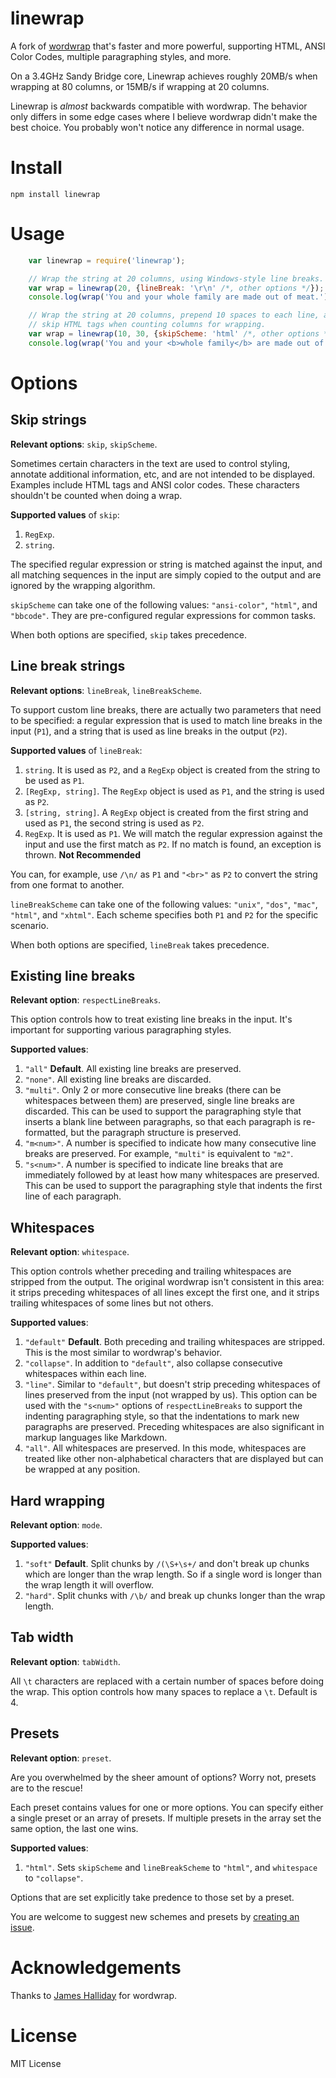 linewrap
========

A fork of [wordwrap](https://github.com/substack/node-wordwrap) that's faster and more powerful,
supporting HTML, ANSI Color Codes, multiple paragraphing styles, and more.

On a 3.4GHz Sandy Bridge core, Linewrap achieves roughly 20MB/s when wrapping
at 80 columns, or 15MB/s if wrapping at 20 columns.

Linewrap is *almost* backwards compatible with wordwrap. The behavior only differs
in some edge cases where I believe wordwrap didn't make the best choice. You probably
won't notice any difference in normal usage.

Install
=======

    npm install linewrap

Usage
=====

```js
    var linewrap = require('linewrap');

    // Wrap the string at 20 columns, using Windows-style line breaks.
    var wrap = linewrap(20, {lineBreak: '\r\n' /*, other options */});
    console.log(wrap('You and your whole family are made out of meat.'));

    // Wrap the string at 20 columns, prepend 10 spaces to each line, and
    // skip HTML tags when counting columns for wrapping.
    var wrap = linewrap(10, 30, {skipScheme: 'html' /*, other options */});
    console.log(wrap('You and your <b>whole family</b> are made out of <i>meat</i>.'));
```


Options
=======

Skip strings
------------

**Relevant options**: `skip`, `skipScheme`.

Sometimes certain characters in the text are used to control styling, annotate
additional information, etc, and are not intended to be displayed. Examples
include HTML tags and ANSI color codes. These characters shouldn't be counted
when doing a wrap.

**Supported values** of `skip`:

1. `RegExp`.
2. `string`.

The specified regular expression or string is matched against the input, and all
matching sequences in the input are simply copied to the output and are ignored
by the wrapping algorithm.

`skipScheme` can take one of the following values: `"ansi-color"`, `"html"`, and
`"bbcode"`. They are pre-configured regular expressions for common tasks.

When both options are specified, `skip` takes precedence.


Line break strings
------------------

**Relevant options**: `lineBreak`, `lineBreakScheme`.

To support custom line breaks, there are actually two parameters that need to be
specified: a regular expression that is used to match line breaks in the input (`P1`),
and a string that is used as line breaks in the output (`P2`).

**Supported values** of `lineBreak`:

1. `string`. It is used as `P2`, and a `RegExp` object is created from the string
   to be used as `P1`.
2. `[RegExp, string]`. The `RegExp` object is used as `P1`, and the string is used
   as `P2`.
3. `[string, string]`. A `RegExp` object is created from the first string and used
   as `P1`, the second string is used as `P2`.
4. `RegExp`. It is used as `P1`. We will match the regular expression against the
   input and use the first match as `P2`. If no match is found, an exception is
   thrown. **Not Recommended**

You can, for example, use `/\n/` as `P1` and `"<br>"` as `P2` to convert the string
from one format to another.

`lineBreakScheme` can take one of the following values: `"unix"`, `"dos"`, `"mac"`,
`"html"`, and `"xhtml"`. Each scheme specifies both `P1` and `P2` for the specific
scenario.

When both options are specified, `lineBreak` takes precedence.


Existing line breaks
--------------------

**Relevant option**: `respectLineBreaks`.

This option controls how to treat existing line breaks in the input. It's important
for supporting various paragraphing styles.

**Supported values**:

1. `"all"` **Default**. All existing line breaks are preserved.
2. `"none"`. All existing line breaks are discarded.
3. `"multi"`. Only 2 or more consecutive line breaks (there can be whitespaces
   between them) are preserved, single line breaks are discarded. This can be
   used to support the paragraphing style that inserts a blank line between
   paragraphs, so that each paragraph is re-formatted, but the paragraph structure
   is preserved.
4. `"m<num>"`. A number is specified to indicate how many consecutive line breaks
   are preserved. For example, `"multi"` is equivalent to `"m2"`.
5. `"s<num>"`. A number is specified to indicate line breaks that are immediately
   followed by at least how many whitespaces are preserved. This can be used to
   support the paragraphing style that indents the first line of each paragraph.


Whitespaces
-----------

**Relevant option**: `whitespace`.

This option controls whether preceding and trailing whitespaces are stripped from
the output. The original wordwrap isn't consistent in this area: it strips preceding
whitespaces of all lines except the first one, and it strips trailing whitespaces of
some lines but not others.

**Supported values**:

1. `"default"` **Default**. Both preceding and trailing whitespaces are stripped.
   This is the most similar to wordwrap's behavior.
2. `"collapse"`. In addition to `"default"`, also collapse consecutive whitespaces
   within each line.
3. `"line"`. Similar to `"default"`, but doesn't strip preceding whitespaces of
   lines preserved from the input (not wrapped by us). This option can be used
   with the `"s<num>"` options of `respectLineBreaks` to support the indenting
   paragraphing style, so that the indentations to mark new paragraphs are preserved.
   Preceding whitespaces are also significant in markup languages like Markdown.
4. `"all"`. All whitespaces are preserved. In this mode, whitespaces are treated
   like other non-alphabetical characters that are displayed but can be wrapped
   at any position.


Hard wrapping
-------------

**Relevant option**: `mode`.

**Supported values**:

1. `"soft"` **Default**. Split chunks by `/(\S+\s+/` and don't break up chunks which are
   longer than the wrap length. So if a single word is longer than the wrap
   length it will overflow.
2. `"hard"`. Split chunks with `/\b/` and break up chunks longer than the wrap
   length.


Tab width
---------

**Relevant option**: `tabWidth`.

All `\t` characters are replaced with a certain number of spaces before doing
the wrap. This option controls how many spaces to replace a `\t`. Default is 4.


Presets
-------

**Relevant option**: `preset`.

Are you overwhelmed by the sheer amount of options? Worry not, presets are to
the rescue!

Each preset contains values for one or more options. You can specify either a
single preset or an array of presets. If multiple presets in the array set the
same option, the last one wins.

**Supported values**:

1. `"html"`. Sets `skipScheme` and `lineBreakScheme` to `"html"`, and `whitespace`
   to `"collapse"`.

Options that are set explicitly take predence to those set by a preset.

You are welcome to suggest new schemes and presets by
[creating an issue](https://github.com/halfninety/node-linewrap/issues/new).


Acknowledgements
================

Thanks to [James Halliday](https://github.com/substack) for wordwrap.


License
=======

MIT License
